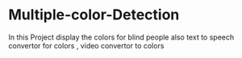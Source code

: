 # Multiple-color-Detection
In this Project display the colors for blind people also text to speech convertor for colors , video  convertor to colors
